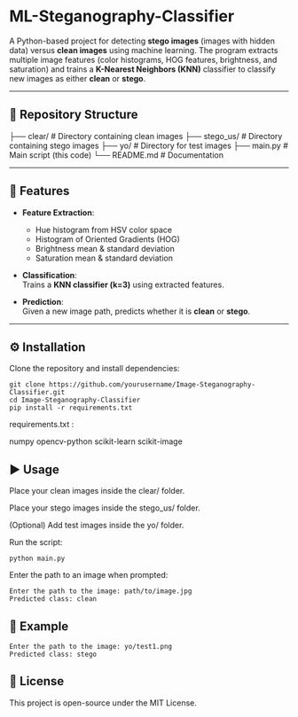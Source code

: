 # ML-Steganography-Classifier
A Python-based project for detecting **stego images** (images with hidden data) versus **clean images** using machine learning.   The program extracts multiple image features (color histograms, HOG features, brightness, and saturation) and trains a **K-Nearest Neighbors (KNN)** classifier to classify new images as either **clean** or **stego**.

---

## 📂 Repository Structure
├── clear/ # Directory containing clean images
├── stego_us/ # Directory containing stego images
├── yo/ # Directory for test images
├── main.py # Main script (this code)
└── README.md # Documentation


---

## 🚀 Features
- **Feature Extraction**:
  - Hue histogram from HSV color space  
  - Histogram of Oriented Gradients (HOG)  
  - Brightness mean & standard deviation  
  - Saturation mean & standard deviation  

- **Classification**:  
  Trains a **KNN classifier (k=3)** using extracted features.  

- **Prediction**:  
  Given a new image path, predicts whether it is **clean** or **stego**.  

---

## ⚙️ Installation

Clone the repository and install dependencies:

```
git clone https://github.com/yourusername/Image-Steganography-Classifier.git
cd Image-Steganography-Classifier
pip install -r requirements.txt
```
requirements.txt : 

numpy
opencv-python
scikit-learn
scikit-image

## ▶️ Usage

Place your clean images inside the clear/ folder.

Place your stego images inside the stego_us/ folder.

(Optional) Add test images inside the yo/ folder.

Run the script:
```
python main.py
```

Enter the path to an image when prompted:
```
Enter the path to the image: path/to/image.jpg
Predicted class: clean
```

## 🧪 Example

```
Enter the path to the image: yo/test1.png
Predicted class: stego
```
## 📜 License

This project is open-source under the MIT License.
